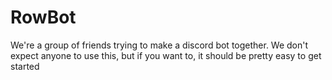 # RowBot

We're a group of friends trying to make a discord bot together. We don't expect anyone to use this, but if you want to, it should be pretty easy to get started

